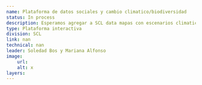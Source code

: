```yaml
---
name: Plataforma de datos sociales y cambio climatico/biodiversidad
status: In process
description: Esperamos agregar a SCL data mapas con escenarios climaticos  y biodiversidad que permitan mejorar el diagnostico y focalizacion de programas de prestamo de SCL que buscan generar resiliencia climatica de las personas y los servicios sociales y/o conservar la biodiversidad. Estos datos tambien serán utilizados para productos de conocimiento de SCL, como los flagships de educacion y cambio climatico y salud y cambio climatico (ambos en desarrollo y a publicarse  a inicios de 2026) y publicaciones de pobreza y cambio climatico y biodiversidad 
type: Plataforma interactiva
division: SCL 
link: nan
technical: nan
leader: Soledad Bos y Mariana Alfonso
image: 
    url: 
    alt: x
layers:
---
```

    